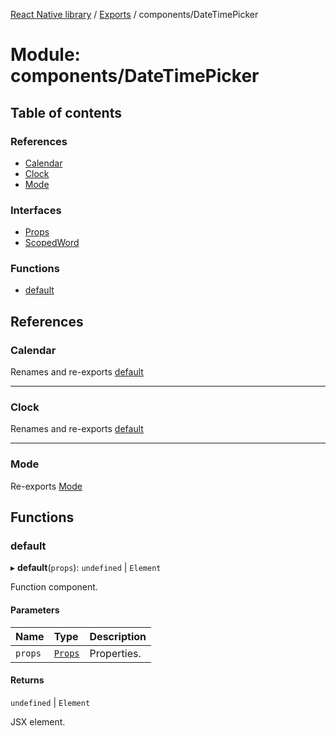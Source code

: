 [React Native library](../index.md) / [Exports](../modules.md) / components/DateTimePicker

# Module: components/DateTimePicker

## Table of contents

### References

- [Calendar](components_DateTimePicker.md#calendar)
- [Clock](components_DateTimePicker.md#clock)
- [Mode](components_DateTimePicker.md#mode)

### Interfaces

- [Props](../interfaces/components_DateTimePicker.Props.md)
- [ScopedWord](../interfaces/components_DateTimePicker.ScopedWord.md)

### Functions

- [default](components_DateTimePicker.md#default)

## References

### Calendar

Renames and re-exports [default](components_DateTimePicker_Calendar.md#default)

___

### Clock

Renames and re-exports [default](components_DateTimePicker_Clock.md#default)

___

### Mode

Re-exports [Mode](../enums/components_DateTimePicker_DateTimePicker_common.Mode.md)

## Functions

### default

▸ **default**(`props`): `undefined` \| `Element`

Function component.

#### Parameters

| Name | Type | Description |
| :------ | :------ | :------ |
| `props` | [`Props`](../interfaces/components_DateTimePicker.Props.md) | Properties. |

#### Returns

`undefined` \| `Element`

JSX element.
